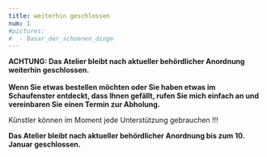 ```yaml
---
title: weiterhin geschlossen
num: 1
#pictures:
#  - Basar_der_schoenen_dinge
---
```


__ACHTUNG: Das Atelier bleibt nach aktueller behördlicher Anordnung weiterhin geschlossen.__
<br> <br>
__Wenn Sie etwas bestellen möchten oder Sie haben etwas im Schaufenster entdeckt, dass Ihnen gefällt, rufen Sie mich einfach an und vereinbaren Sie einen Termin zur Abholung.__


Künstler können im Moment jede Unterstützung gebrauchen !!!

__Das Atelier bleibt nach aktueller behördlicher Anordnung bis zum 10. Januar geschlossen.__
